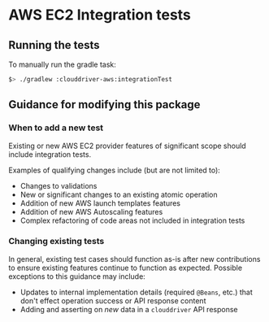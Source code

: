 # AWS EC2 Integration tests

## Running the tests

To manually run the gradle task:
```bash
$> ./gradlew :clouddriver-aws:integrationTest
```

## Guidance for modifying this package

### When to add a new test

Existing or new AWS EC2 provider features of significant scope should include integration tests.

Examples of qualifying changes include (but are not limited to):
* Changes to validations
* New or significant changes to an existing atomic operation
* Addition of new AWS launch templates features
* Addition of new AWS Autoscaling features
* Complex refactoring of code areas not included in integration tests

### Changing existing tests

In general, existing test cases should function as-is after new contributions to ensure existing features continue to function as expected.
Possible exceptions to this guidance may include:

* Updates to internal implementation details (required `@Beans`, etc.) that don't effect operation success or API response content
* Adding and asserting on *new* data in a `clouddriver` API response
